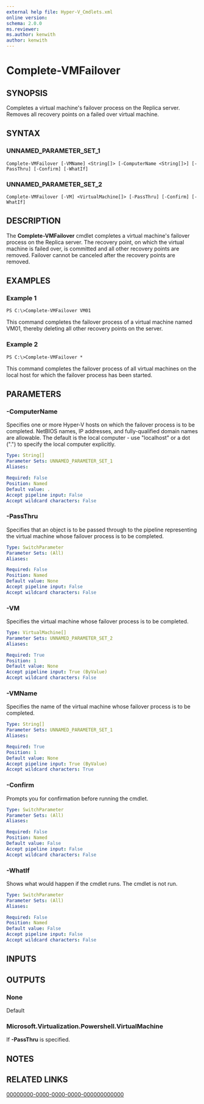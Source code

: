 ```yaml
---
external help file: Hyper-V_Cmdlets.xml
online version: 
schema: 2.0.0
ms.reviewer:
ms.author: kenwith
author: kenwith
---
```


# Complete-VMFailover

## SYNOPSIS
Completes a virtual machine's failover process on the Replica server.
Removes all recovery points on a failed over virtual machine.

## SYNTAX

### UNNAMED_PARAMETER_SET_1
```
Complete-VMFailover [-VMName] <String[]> [-ComputerName <String[]>] [-PassThru] [-Confirm] [-WhatIf]
```

### UNNAMED_PARAMETER_SET_2
```
Complete-VMFailover [-VM] <VirtualMachine[]> [-PassThru] [-Confirm] [-WhatIf]
```

## DESCRIPTION
The **Complete-VMFailover** cmdlet completes a virtual machine's failover process on the Replica server.
The recovery point, on which the virtual machine is failed over, is committed and all other recovery points are removed.
Failover cannot be canceled after the recovery points are removed.

## EXAMPLES

### Example 1
```
PS C:\>Complete-VMFailover VM01
```

This command completes the failover process of a virtual machine named VM01, thereby deleting all other recovery points on the server.

### Example 2
```
PS C:\>Complete-VMFailover *
```

This command completes the failover process of all virtual machines on the local host for which the failover process has been started.

## PARAMETERS

### -ComputerName
Specifies one or more Hyper-V hosts on which the failover process is to be completed.
NetBIOS names, IP addresses, and fully-qualified domain names are allowable.
The default is the local computer - use "localhost" or a dot (".") to specify the local computer explicitly.

```yaml
Type: String[]
Parameter Sets: UNNAMED_PARAMETER_SET_1
Aliases: 

Required: False
Position: Named
Default value: .
Accept pipeline input: False
Accept wildcard characters: False
```

### -PassThru
Specifies that an object is to be passed through to the pipeline representing the virtual machine whose failover process is to be completed.

```yaml
Type: SwitchParameter
Parameter Sets: (All)
Aliases: 

Required: False
Position: Named
Default value: None
Accept pipeline input: False
Accept wildcard characters: False
```

### -VM
Specifies the virtual machine whose failover process is to be completed.

```yaml
Type: VirtualMachine[]
Parameter Sets: UNNAMED_PARAMETER_SET_2
Aliases: 

Required: True
Position: 1
Default value: None
Accept pipeline input: True (ByValue)
Accept wildcard characters: False
```

### -VMName
Specifies the name of the virtual machine whose failover process is to be completed.

```yaml
Type: String[]
Parameter Sets: UNNAMED_PARAMETER_SET_1
Aliases: 

Required: True
Position: 1
Default value: None
Accept pipeline input: True (ByValue)
Accept wildcard characters: True
```

### -Confirm
Prompts you for confirmation before running the cmdlet.

```yaml
Type: SwitchParameter
Parameter Sets: (All)
Aliases: 

Required: False
Position: Named
Default value: False
Accept pipeline input: False
Accept wildcard characters: False
```

### -WhatIf
Shows what would happen if the cmdlet runs.
The cmdlet is not run.

```yaml
Type: SwitchParameter
Parameter Sets: (All)
Aliases: 

Required: False
Position: Named
Default value: False
Accept pipeline input: False
Accept wildcard characters: False
```

## INPUTS

## OUTPUTS

### None
Default

### Microsoft.Virtualization.Powershell.VirtualMachine
If **-PassThru** is specified.

## NOTES

## RELATED LINKS

[00000000-0000-0000-0000-000000000000](00000000-0000-0000-0000-000000000000)

